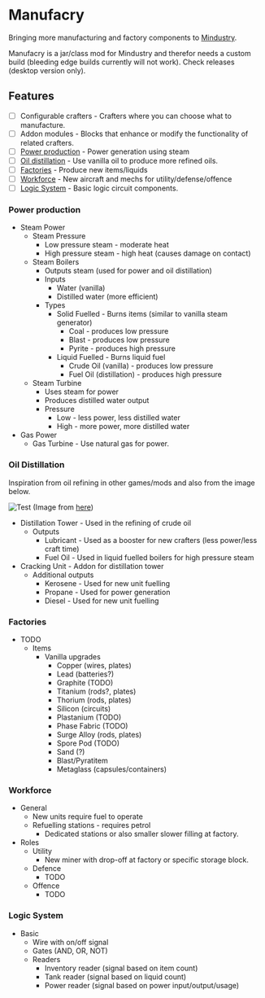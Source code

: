 #   Manufacry
Bringing more manufacturing and factory components to
[Mindustry](https://mindustrygame.github.io/).

Manufacry is a jar/class mod for Mindustry and therefor needs a custom build
 (bleeding edge builds currently will not work). Check releases (desktop version only).
##  Features
   - [ ] Configurable crafters - Crafters where you can choose what to manufacture.
   - [ ] Addon modules - Blocks that enhance or modify the functionality of related crafters.
   - [ ] [Power production](#power-prodcution) - Power generation using steam
   - [ ] [Oil distillation](#oil-distillation) - Use vanilla oil to produce
    more refined oils.
   - [ ] [Factories](#factories) - Produce new items/liquids
   - [ ] [Workforce](#workforce) - New aircraft and mechs for utility/defense/offence 
   - [ ] [Logic System](#logic-system) - Basic logic circuit components.
   
### Power production
- Steam Power
    - Steam Pressure
        - Low pressure steam - moderate heat
        - High pressure steam - high heat (causes damage on contact)
    - Steam Boilers
        - Outputs steam (used for power and oil distillation)
        - Inputs
            - Water (vanilla)
            - Distilled water (more efficient)
        - Types
            - Solid Fuelled - Burns items (similar to vanilla steam generator)
                - Coal - produces low pressure
                - Blast - produces low pressure
                - Pyrite - produces high pressure
            - Liquid Fuelled - Burns liquid fuel
                - Crude Oil	(vanilla) - produces low pressure
                - Fuel Oil	(distillation) - produces high pressure
    - Steam Turbine
        - Uses steam for power
        - Produces distilled water output
        - Pressure
            - Low - less power, less distilled water
            - High - more power, more distilled water
- Gas Power
    - Gas Turbine - Use natural gas for power.

### Oil Distillation
Inspiration from oil refining in other games/mods and also from the image below.

![Test](https://1.bp.blogspot.com/-TSvZKkzZ9mY/V9PhdzD344I/AAAAAAAAAGI/3B3Q4EkLhAMfY6es3CeUYzzDTxlWGEavACLcB/s1600/oil-distillation.gif)
(Image from [here](http://allabtinstru.blogspot.com/2016/09/ProcessofRefiningCrudeOil.html))
- Distillation Tower - Used in the refining of crude oil
    - Outputs
        - Lubricant - Used as a booster for new crafters (less power/less craft time)
        - Fuel Oil - Used in liquid fuelled boilers for high pressure steam
- Cracking Unit - Addon for distillation tower
    - Additional outputs
        - Kerosene - Used for new unit fuelling
        - Propane - Used for power generation
        - Diesel - Used for new unit fuelling        

### Factories
- TODO
    - Items
        - Vanilla upgrades
            - Copper (wires, plates)
            - Lead (batteries?)
            - Graphite (TODO)
            - Titanium (rods?, plates)
            - Thorium (rods, plates)
            - Silicon (circuits)
            - Plastanium (TODO)
            - Phase Fabric (TODO)
            - Surge Alloy (rods, plates)
            - Spore Pod (TODO)
            - Sand (?)
            - Blast/Pyratitem
            - Metaglass (capsules/containers)

### Workforce
- General
    - New units require fuel to operate
    - Refuelling stations - requires petrol
        - Dedicated stations or also smaller slower filling at factory.
- Roles
    - Utility
        - New miner with drop-off at factory or specific storage block.
    - Defence
        - TODO
    - Offence
        - TODO

### Logic System
- Basic
    - Wire with on/off signal
    - Gates (AND, OR, NOT)
    - Readers
        - Inventory reader (signal based on item count)
        - Tank reader (signal based on liquid count)
        - Power reader (signal based on power input/output/usage)
